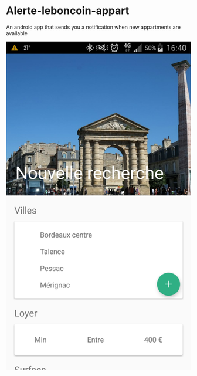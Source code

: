 # Alerte-leboncoin-appart
An android app that sends you a notification when new appartments are available 

![alt text](https://github.com/jdagnogo/Alerte-leboncoin-appart/blob/master/Screenshot_2017-06-06-16-40-24%5B1%5D.png)
